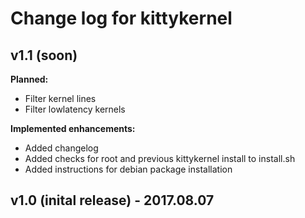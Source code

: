# Change log for kittykernel

## v1.1 (soon)

**Planned:**

- Filter kernel lines
- Filter lowlatency kernels

**Implemented enhancements:**

- Added changelog
- Added checks for root and previous kittykernel install to install.sh
- Added instructions for debian package installation


## v1.0 (inital release) - 2017.08.07
